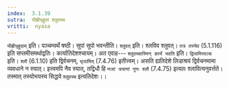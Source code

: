```yaml
---
index:  3.1.39
sutra:  भीह्रीभृहुवां श्लुवच्च
vritti:  nyasa
---
```


`भीह्रीभृहुवाम्` इति। पञ्चम्यर्थे षष्ठी। सुपां सुपो भवन्तीति। `श्लुवत्` इति। श्लविव श्लुवत्। `तत्र तस्येव` (5.1.116) इति सप्तमीसमर्थाद्वतिः। कार्यातिदेशश्चायम्। अत एवाह--- `श्लुवच्चास्मिन् कार्यं भवति` इति। `द्वित्वमित्त्वञ्च` इति। `श्लौ` (6.1.10) इति द्विर्वचनम्, `भृञामित्` (7.4.76) इतीत्त्वम्। असति ह्यतिदेशे लिडाश्रयं द्विर्वचनमामा व्यवधाने न स्यात्। इत्त्वमपि नैव स्यात्, तद्विधौ हि `णजां त्रयाणां गुणः श्लौ` (7.4.75) इत्यतः श्लावित्यनुवर्त्तते। तस्मात् तस्योभयस्य सिद्धये `श्लुवच्च` इत्यतिदेशः।।

